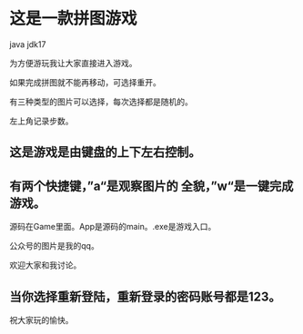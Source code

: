 # 这是一款拼图游戏

java jdk17

为方便游玩我让大家直接进入游戏。

如果完成拼图就不能再移动，可选择重开。

有三种类型的图片可以选择，每次选择都是随机的。

左上角记录步数。

## 这是游戏是由键盘的上下左右控制。

## 有两个快捷键，”a“是观察图片的	全貌，”w“是一键完成游戏。

源码在Game里面。App是源码的main。.exe是游戏入口。

公众号的图片是我的qq。

欢迎大家和我讨论。

## 当你选择重新登陆，重新登录的密码账号都是123。

祝大家玩的愉快。
